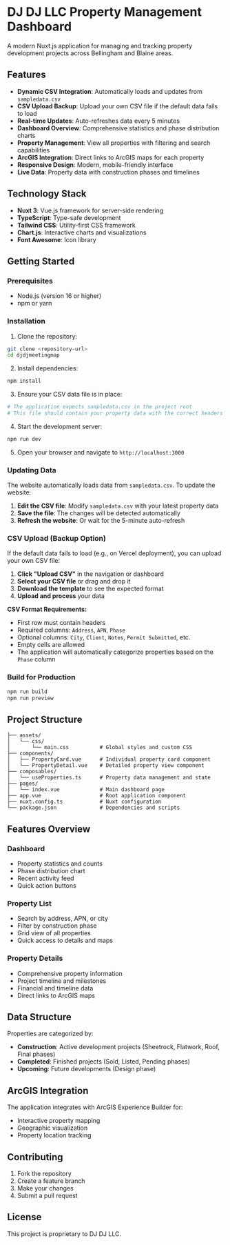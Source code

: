 # DJ DJ LLC Property Management Dashboard

A modern Nuxt.js application for managing and tracking property development projects across Bellingham and Blaine areas.

## Features

- **Dynamic CSV Integration**: Automatically loads and updates from `sampledata.csv`
- **CSV Upload Backup**: Upload your own CSV file if the default data fails to load
- **Real-time Updates**: Auto-refreshes data every 5 minutes
- **Dashboard Overview**: Comprehensive statistics and phase distribution charts
- **Property Management**: View all properties with filtering and search capabilities
- **ArcGIS Integration**: Direct links to ArcGIS maps for each property
- **Responsive Design**: Modern, mobile-friendly interface
- **Live Data**: Property data with construction phases and timelines

## Technology Stack

- **Nuxt 3**: Vue.js framework for server-side rendering
- **TypeScript**: Type-safe development
- **Tailwind CSS**: Utility-first CSS framework
- **Chart.js**: Interactive charts and visualizations
- **Font Awesome**: Icon library

## Getting Started

### Prerequisites

- Node.js (version 16 or higher)
- npm or yarn

### Installation

1. Clone the repository:
```bash
git clone <repository-url>
cd djdjmeetingmap
```

2. Install dependencies:
```bash
npm install
```

3. Ensure your CSV data file is in place:
```bash
# The application expects sampledata.csv in the project root
# This file should contain your property data with the correct headers
```

4. Start the development server:
```bash
npm run dev
```

5. Open your browser and navigate to `http://localhost:3000`

### Updating Data

The website automatically loads data from `sampledata.csv`. To update the website:

1. **Edit the CSV file**: Modify `sampledata.csv` with your latest property data
2. **Save the file**: The changes will be detected automatically
3. **Refresh the website**: Or wait for the 5-minute auto-refresh

### CSV Upload (Backup Option)

If the default data fails to load (e.g., on Vercel deployment), you can upload your own CSV file:

1. **Click "Upload CSV"** in the navigation or dashboard
2. **Select your CSV file** or drag and drop it
3. **Download the template** to see the expected format
4. **Upload and process** your data

**CSV Format Requirements:**
- First row must contain headers
- Required columns: `Address`, `APN`, `Phase`
- Optional columns: `City`, `Client`, `Notes`, `Permit Submitted`, etc.
- Empty cells are allowed
- The application will automatically categorize properties based on the `Phase` column

### Build for Production

```bash
npm run build
npm run preview
```

## Project Structure

```
├── assets/
│   └── css/
│       └── main.css          # Global styles and custom CSS
├── components/
│   ├── PropertyCard.vue      # Individual property card component
│   └── PropertyDetail.vue    # Detailed property view component
├── composables/
│   └── useProperties.ts      # Property data management and state
├── pages/
│   └── index.vue             # Main dashboard page
├── app.vue                   # Root application component
├── nuxt.config.ts            # Nuxt configuration
└── package.json              # Dependencies and scripts
```

## Features Overview

### Dashboard
- Property statistics and counts
- Phase distribution chart
- Recent activity feed
- Quick action buttons

### Property List
- Search by address, APN, or city
- Filter by construction phase
- Grid view of all properties
- Quick access to details and maps

### Property Details
- Comprehensive property information
- Project timeline and milestones
- Financial and timeline data
- Direct links to ArcGIS maps

## Data Structure

Properties are categorized by:
- **Construction**: Active development projects (Sheetrock, Flatwork, Roof, Final phases)
- **Completed**: Finished projects (Sold, Listed, Pending phases)
- **Upcoming**: Future developments (Design phase)

## ArcGIS Integration

The application integrates with ArcGIS Experience Builder for:
- Interactive property mapping
- Geographic visualization
- Property location tracking

## Contributing

1. Fork the repository
2. Create a feature branch
3. Make your changes
4. Submit a pull request

## License

This project is proprietary to DJ DJ LLC. 